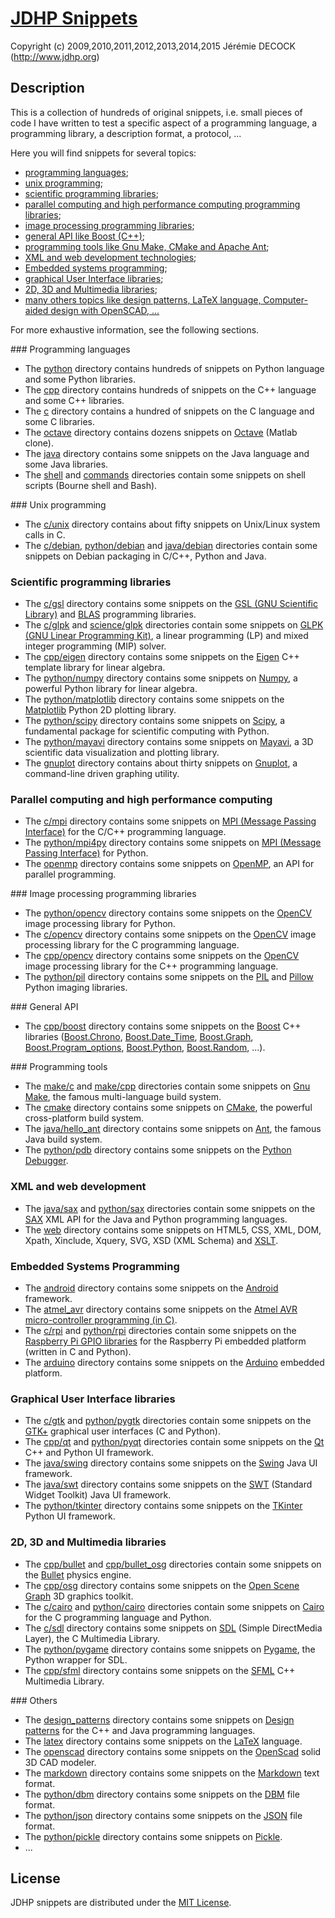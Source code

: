 # [JDHP Snippets](http://www.jdhp.org/projects_en.html#snippets)

Copyright (c) 2009,2010,2011,2012,2013,2014,2015 Jérémie DECOCK (http://www.jdhp.org)

## Description

This is a collection of hundreds of original snippets, i.e. small pieces of
code I have written to test a specific aspect of a programming language, a
programming library, a description format, a protocol, ...

Here you will find snippets for several topics:

* [programming languages](#sec_lang);
* [unix programming](#sec_unix);
* [scientific programming libraries](#sec_sci);
* [parallel computing and high performance computing programming libraries](#sec_hpc);
* [image processing programming libraries](#sec_img);
* [general API like Boost (C++)](#sec_api);
* [programming tools like Gnu Make, CMake and Apache Ant](#sec_tools);
* [XML and web development technologies](#sec_web);
* [Embedded systems programming](#sec_embedded);
* [graphical User Interface libraries](#sec_gui);
* [2D, 3D and Multimedia libraries](#sec_2d3d);
* [many others topics like design patterns, LaTeX language, Computer-aided design with OpenSCAD, ...](#sec_others)

For more exhaustive information, see the following sections.

### <a name="sec_lang"></a>Programming languages

- The [python](https://github.com/jeremiedecock/snippets/tree/master/python) directory contains hundreds of snippets on Python language and some Python libraries.
- The [cpp](https://github.com/jeremiedecock/snippets/tree/master/cpp) directory contains hundreds of snippets on the C++ language and some C++ libraries.
- The [c](https://github.com/jeremiedecock/snippets/tree/master/c) directory contains a hundred of snippets on the C language and some C libraries.
- The [octave](https://github.com/jeremiedecock/snippets/tree/master/octave) directory contains dozens snippets on [Octave](http://www.gnu.org/software/octave/) (Matlab clone).
- The [java](https://github.com/jeremiedecock/snippets/tree/master/java) directory contains some snippets on the Java language and some Java libraries.
- The [shell](https://github.com/jeremiedecock/snippets/tree/master/shell) and [commands](https://github.com/jeremiedecock/snippets/tree/master/commands) directories contain some snippets on shell scripts (Bourne shell and Bash).

### <a name="sec_unix"></a>Unix programming

- The [c/unix](https://github.com/jeremiedecock/snippets/tree/master/c/unix) directory contains about fifty snippets on Unix/Linux system calls in C.
- The [c/debian](), [python/debian]() and [java/debian]() directories contain some snippets on Debian packaging in C/C++, Python and Java.

### <a name="sec_sci"></a>Scientific programming libraries

- The [c/gsl](https://github.com/jeremiedecock/snippets/tree/master/c/gsl) directory contains some snippets on the [GSL (GNU Scientific Library)](http://www.gnu.org/software/gsl/) and [BLAS](https://en.wikipedia.org/wiki/Basic_Linear_Algebra_Subprograms) programming libraries.
- The [c/glpk]() and [science/glpk](https://github.com/jeremiedecock/snippets/tree/master/science/glpk) directories contain some snippets on [GLPK (GNU Linear Programming Kit)](https://www.gnu.org/software/glpk/), a linear programming (LP) and mixed integer programming (MIP) solver.
- The [cpp/eigen](https://github.com/jeremiedecock/snippets/tree/master/cpp/eigen) directory contains some snippets on the [Eigen](http://eigen.tuxfamily.org) C++ template library for linear algebra.
- The [python/numpy](https://github.com/jeremiedecock/snippets/tree/master/python/numpy) directory contains some snippets on [Numpy](http://www.numpy.org/), a powerful Python library for linear algebra.
- The [python/matplotlib](https://github.com/jeremiedecock/snippets/tree/master/python/matplotlib) directory contains some snippets on the [Matplotlib](http://matplotlib.org/) Python 2D plotting library.
- The [python/scipy](https://github.com/jeremiedecock/snippets/tree/master/python/scipy) directory contains some snippets on [Scipy](http://www.scipy.org/), a fundamental package for scientific computing with Python.
- The [python/mayavi](https://github.com/jeremiedecock/snippets/tree/master/python/mayavi) directory contains some snippets on [Mayavi](http://code.enthought.com/projects/mayavi/), a 3D scientific data visualization and plotting library.
- The [gnuplot](https://github.com/jeremiedecock/snippets/tree/master/gnuplot) directory contains about thirty snippets on [Gnuplot](http://www.gnuplot.info/), a command-line driven graphing utility.

### <a name="sec_hpc"></a>Parallel computing and high performance computing

- The [c/mpi](https://github.com/jeremiedecock/snippets/tree/master/c/mpi) directory contains some snippets on [MPI (Message Passing Interface)](http://en.wikipedia.org/wiki/Message_Passing_Interface) for the C/C++ programming language.
- The [python/mpi4py](https://github.com/jeremiedecock/snippets/tree/master/python/mpi4py) directory contains some snippets on [MPI (Message Passing Interface)](http://en.wikipedia.org/wiki/Message_Passing_Interface) for Python.
- The [openmp](https://github.com/jeremiedecock/snippets/tree/master/openmp) directory contains some snippets on [OpenMP](http://openmp.org), an API for parallel programming.

### <a name="sec_img"></a>Image processing programming libraries

- The [python/opencv](https://github.com/jeremiedecock/snippets/tree/master/python/opencv) directory contains some snippets on the [OpenCV](http://opencv.org/) image processing library for Python.
- The [c/opencv](https://github.com/jeremiedecock/snippets/tree/master/c/opencv) directory contains some snippets on the [OpenCV](http://opencv.org/) image processing library for the C programming language.
- The [cpp/opencv](https://github.com/jeremiedecock/snippets/tree/master/cpp/opencv) directory contains some snippets on the [OpenCV](http://opencv.org/) image processing library for the C++ programming language.
- The [python/pil](https://github.com/jeremiedecock/snippets/tree/master/python/pil) directory contains some snippets on the [PIL](http://www.pythonware.com/products/pil/) and [Pillow](https://python-pillow.github.io/) Python imaging libraries.

### <a name="sec_api"></a>General API

- The [cpp/boost](https://github.com/jeremiedecock/snippets/tree/master/cpp/boost) directory contains some snippets on the [Boost](http://www.boost.org/) C++ libraries ([Boost.Chrono](http://www.boost.org/doc/libs/1_58_0/doc/html/chrono.html), [Boost.Date_Time](http://www.boost.org/doc/libs/1_58_0/doc/html/date_time.html), [Boost.Graph](http://www.boost.org/doc/libs/1_58_0/libs/graph/doc/index.html), [Boost.Program_options](http://www.boost.org/doc/libs/1_58_0/doc/html/program_options.html), [Boost.Python](http://www.boost.org/doc/libs/1_58_0/libs/python/doc/index.html), [Boost.Random](http://www.boost.org/doc/libs/1_58_0/doc/html/boost_random.html), ...).

### <a name="sec_tools"></a>Programming tools

- The [make/c](https://github.com/jeremiedecock/snippets/tree/master/c/hello) and [make/cpp](https://github.com/jeremiedecock/snippets/tree/master/cpp/hello) directories contain some snippets on [Gnu Make](http://www.gnu.org/software/make/), the famous multi-language build system.
- The [cmake](https://github.com/jeremiedecock/snippets/tree/master/cmake) directory contains some snippets on [CMake](http://www.cmake.org/), the powerful cross-platform build system.
- The [java/hello_ant](https://github.com/jeremiedecock/snippets/tree/master/java/hello_ant) directory contains some snippets on [Ant](http://ant.apache.org/), the famous Java build system.
- The [python/pdb](https://github.com/jeremiedecock/snippets/tree/master/python/pdb) directory contains some snippets on the [Python Debugger](https://docs.python.org/3/library/pdb.html).

### <a name="sec_web"></a>XML and web development

- The [java/sax](https://github.com/jeremiedecock/snippets/tree/master/java/sax) and [python/sax](https://github.com/jeremiedecock/snippets/tree/master/python/sax) directories contain some snippets on the [SAX](http://www.saxproject.org/) XML API for the Java and Python programming languages.
- The [web](https://github.com/jeremiedecock/snippets/tree/master/web) directory contains some snippets on HTML5,
    CSS,
    XML,
    DOM,
    Xpath,
    Xinclude,
    Xquery,
    SVG,
    XSD (XML Schema)
    and
    [XSLT](http://en.wikipedia.org/wiki/Extensible_Stylesheet_Language_Transformations).

### <a name="sec_embedded"></a>Embedded Systems Programming

- The [android](https://github.com/jeremiedecock/snippets/tree/master/android) directory contains some snippets on the [Android](http://www.android.com/) framework.
- The [atmel_avr](https://github.com/jeremiedecock/snippets/tree/master/atmel_avr) directory contains some snippets on the [Atmel AVR micro-controller programming (in C)](http://www.atmel.com/products/microcontrollers/).
- The [c/rpi]() and [python/rpi]() directories contain some snippets on the [Raspberry Pi GPIO libraries](http://www.raspberrypi.org/documentation/usage/gpio/) for the Raspberry Pi embedded platform (written in C and Python).
- The [arduino](https://github.com/jeremiedecock/snippets/tree/master/arduino) directory contains some snippets on the [Arduino](http://www.arduino.cc/) embedded platform.

### <a name="sec_gui"></a>Graphical User Interface libraries

- The [c/gtk](https://github.com/jeremiedecock/snippets/tree/master/c/gtk) and [python/pygtk](https://github.com/jeremiedecock/snippets/tree/master/python/pygtk) directories contain some snippets on the [GTK+](http://www.gtk.org/) graphical user interfaces (C and Python).
- The [cpp/qt](https://github.com/jeremiedecock/snippets/tree/master/cpp/qt) and [python/pyqt](https://github.com/jeremiedecock/snippets/tree/master/python/pyqt) directories contain some snippets on the [Qt](http://qt-project.org/) C++ and Python UI framework.
- The [java/swing](https://github.com/jeremiedecock/snippets/tree/master/java/swing) directory contains some snippets on the [Swing](http://docs.oracle.com/javase/6/docs/technotes/guides/swing/) Java UI framework.
- The [java/swt](https://github.com/jeremiedecock/snippets/tree/master/java/swt) directory contains some snippets on the [SWT](http://www.eclipse.org/swt/) (Standard Widget Toolkit) Java UI framework.
- The [python/tkinter](https://github.com/jeremiedecock/snippets/tree/master/python/tkinter) directory contains some snippets on the [TKinter](https://docs.python.org/2/library/tkinter.html) Python UI framework.

### <a name="sec_2d3d"></a>2D, 3D and Multimedia libraries

- The [cpp/bullet](https://github.com/jeremiedecock/snippets/tree/master/cpp/bullet) and [cpp/bullet_osg](https://github.com/jeremiedecock/snippets/tree/master/cpp/bullet_osg) directories contain some snippets on the [Bullet](http://bulletphysics.org) physics engine.
- The [cpp/osg](https://github.com/jeremiedecock/snippets/tree/master/cpp/osg) directory contains some snippets on the [Open Scene Graph](http://www.openscenegraph.org/) 3D graphics toolkit.
- The [c/cairo]() and [python/cairo](https://github.com/jeremiedecock/snippets/tree/master/python/cairo) directories contain some snippets on [Cairo](http://cairographics.org/) for the C programming language and Python.
- The [c/sdl]() directory contains some snippets on [SDL](https://www.libsdl.org/) (Simple DirectMedia Layer), the C Multimedia Library.
- The [python/pygame](https://github.com/jeremiedecock/snippets/tree/master/python/pygame) directory contains some snippets on [Pygame](http://www.pygame.org), the Python wrapper for SDL.
- The [cpp/sfml](https://github.com/jeremiedecock/snippets/tree/master/cpp/sfml) directory contains some snippets on the [SFML](http://www.sfml-dev.org) C++ Multimedia Library.

### <a name="sec_others"></a>Others

- The [design_patterns](https://github.com/jeremiedecock/snippets/tree/master/design_patterns) directory contains some snippets on [Design patterns](http://en.wikipedia.org/wiki/Software_design_pattern) for the C++ and Java programming languages.
- The [latex](https://github.com/jeremiedecock/snippets/tree/master/latex) directory contains some snippets on the [LaTeX](http://en.wikipedia.org/wiki/LaTeX) language.
- The [openscad](https://github.com/jeremiedecock/snippets/tree/master/openscad) directory contains some snippets on the [OpenScad](http://www.openscad.org/) solid 3D CAD modeler.
- The [markdown](https://github.com/jeremiedecock/snippets/tree/master/markdown) directory contains some snippets on the [Markdown](http://en.wikipedia.org/wiki/Markdown) text format.
- The [python/dbm](https://github.com/jeremiedecock/snippets/tree/master/python/dbm) directory contains some snippets on the [DBM](http://en.wikipedia.org/wiki/Dbm) file format.
- The [python/json](https://github.com/jeremiedecock/snippets/tree/master/python/json) directory contains some snippets on the [JSON](http://en.wikipedia.org/wiki/JSON) file format.
- The [python/pickle](https://github.com/jeremiedecock/snippets/tree/master/python/pickle) directory contains some snippets on [Pickle](https://docs.python.org/2/library/pickle.html).
- ...

## License

JDHP snippets are distributed under the [MIT License](http://opensource.org/licenses/MIT).
